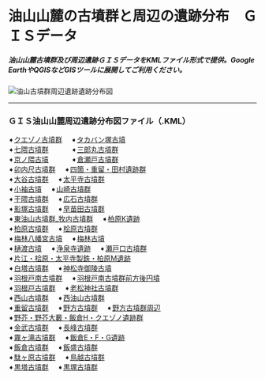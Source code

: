 # 油山山麓の古墳群と周辺の遺跡分布　ＧＩＳデータ
##### 油山山麓古墳群及び周辺遺跡ＧＩＳデータをKMLファイル形式で提供。Google EarthやQGISなどGISツールに展開してご利用ください。
![油山古墳群周辺遺跡遺跡分布図](https://github.com/tateana1978/GISaburayama/assets/146042477/1cb38ac9-d194-4f26-838e-8e3c838a7c85)

___
### ＧＩＳ油山山麓周辺遺跡分布図ファイル（.KML）
➧[クエゾノ古墳群](クエゾノ古墳群.kml)　
➧[タカバン塚古墳](タカバン塚古墳.kml)　
</br>
➧[七隈古墳群](七隈古墳群.kml)　　　
➧[三郎丸古墳群](三郎丸古墳群.kml)　　　
</br>
➧[京ノ隈古墳](京ノ隈古墳.kml)　　　
➧[倉瀬戸古墳群](倉瀬戸古墳群.kml)　　　
</br>
➧[卯内尺古墳群](卯内尺古墳群.kml)　
➧[四箇・重留・田村遺跡群](四箇・重留・田村遺跡群.kml)　
</br>
➧[大谷古墳群](大谷古墳群.kml)　
➧[太平寺古墳群](太平寺古墳群.kml)　
</br>
➧[小袖古墳](小袖古墳.kml)　
➧[山崎古墳群](山崎古墳群.kml)　
</br>
➧[干隈古墳群](干隈古墳群.kml)　
➧[広石古墳群](広石古墳群.kml)　
</br>
➧[影塚古墳群](影塚古墳群.kml)　
➧[早苗田古墳群](早苗田古墳群.kml)　
</br>
➧[東油山古墳群_牧内古墳群](東油山古墳群_牧内古墳群.kml)　
➧[柏原K遺跡](柏原K遺跡.kml)　
</br>
➧[柏原古墳群](柏原古墳群.kml)　
➧[桧原古墳群](桧原古墳群.kml)　
</br>
➧[梅林八幡宮古墳](梅林八幡宮古墳.kml)　
➧[梅林古墳](梅林古墳.kml)　
</br>
➧[樋渡古墳](樋渡古墳.kml)　
➧[浄泉寺遺跡](浄泉寺遺跡.kml)　
➧[瀬戸口古墳群](瀬戸口古墳群.kml)　
</br>
➧[片江・桧原・太平寺製鉄・柏原M遺跡](片江・桧原・太平寺製鉄・柏原M遺跡.kml)
</br>
➧[白塔古墳群](白塔古墳群.kml)　
➧[神松寺御陵古墳](神松寺御陵古墳.kml)　
</br>
➧[羽根戸南古墳群](羽根戸南古墳群.kml)　
➧[羽根戸南古墳群前方後円墳](羽根戸南古墳群前方後円墳.kml)　
</br>
➧[羽根戸古墳群](羽根戸古墳群.kml)　
➧[老松神社古墳群](老松神社古墳群.kml)　
</br>
➧[西山古墳群](西山古墳群.kml)　
➧[西油山古墳群](西油山古墳群.kml)　
</br>
➧[重留古墳群](重留古墳群.kml)　
➧[野方古墳群](野方古墳群.kml)　
➧[野方古墳群周辺](野方古墳群周辺.kml)　
</br>
➧[野芥・野芥大藪・飯倉H・クエゾノ遺跡群](野芥・野芥大藪・飯倉H・クエゾノ遺跡群.kml)
</br>
➧[金武古墳群](金武古墳群.kml)　
➧[長峰古墳群](長峰古墳群.kml)　
</br>
➧[霧ヶ滝古墳群](霧ヶ滝古墳群.kml)　
➧[飯倉E・F・G遺跡](飯倉E・F・G遺跡.kml)　
</br>
➧[飯倉古墳群](飯倉古墳群.kml)　
➧[飯盛古墳群](飯盛古墳群.kml)　
</br>
➧[駄ヶ原古墳群](駄ヶ原古墳群.kml)　
➧[鳥越古墳群](鳥越古墳群.kml)　
</br>
➧[黒塔古墳群](黒塔古墳群.kml)　
➧[黒塚古墳群](黒塚古墳群.kml)　
